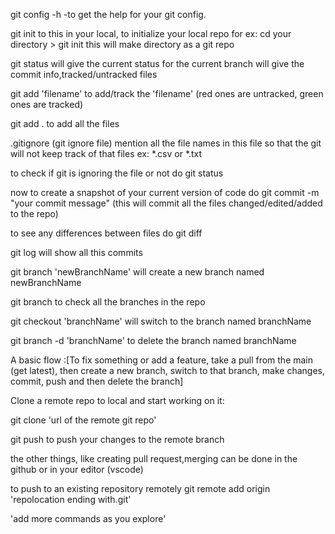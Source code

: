 git config -h
-to get the help for your git config.

git init
to this in your local, to initialize your local repo
for ex: cd your directory > git init
this will make directory as a git repo

git status
will give the current status for the current branch
will give the commit info,tracked/untracked files


git add 'filename'
to add/track the 'filename'
(red ones are untracked, green ones are tracked)

git add .
to add all the files

.gitignore (git ignore file)
mention all the file names in this file so that the git will not keep track of that files
ex: *.csv or *.txt

to check if git is ignoring the file or not
do git status

now to create a snapshot of your current version of code
do
git commit -m "your commit message"
(this will commit all the files changed/edited/added to the repo)

to see any differences between files
do git diff


git log
will show all this commits

git branch 'newBranchName'
will create a new branch named newBranchName

git branch
to check all the branches in the repo

git checkout 'branchName'
will switch to the branch named branchName

git branch -d 'branchName'
to delete the branch named branchName

A basic flow :[To fix something or add a feature, take a pull from the main (get latest), then create a new branch,
switch to that branch, make changes, commit, push and then delete the branch]

Clone a remote repo to local and start working on it:

git clone 'url of the remote git repo'


git push
to push your changes to the remote branch

the other things, like creating pull request,merging can be done in the github
or in your editor (vscode)




to push to an existing repository remotely
git remote add origin 'repolocation ending with.git'

'add more commands as you explore'
